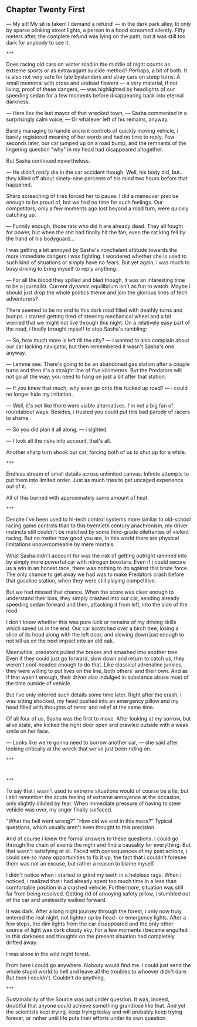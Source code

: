 Chapter Twenty First
--------------------

— My sit! My sit is taken! I demand a refund! — in the dark park alley, lit only
by sparse blinking street lights, a person in a hood screamed silently. Fifty
meters after, the complete refund was lying on the path, but it was still too
dark for anybody to see it.

    ***

Does racing old cars on winter road in the middle of night counts as extreme
sports or as extravagant suicide method? Perhaps, a bit of both. It is also not
very safe for late bystanders and stray cars on steep turns. A small memorial
with cross and undead flowers — a very material, if not living, proof of these
dangers, — was highlighted by headlights of our speeding sedan for a few moments
before disappearing back into eternal darkness.

— Here lies the last mayor of that wrecked town, — Sasha commented in a
surprisingly calm voice, — Or whatever left of his remains, anyway.

Barely managing to handle ancient controls of quickly moving vehicle, i barely
registered meaning of her words and had no time to reply. Few seconds later, our
car jumped up on a road bump, and the remnants of the lingering question "why"
in my head had disappeared altogether.

But Sasha continued nevertheless.

— He didn't *really* die in the car accident though. Well, his body did,
but.. they killed off about ninety-nine percents of his mind two hours before
that happened.

Sharp screeching of tires forced her to pause. I did a maneuver precise enough
to be proud of, but we had no time for such feelings. Our competitors, only a few
moments ago lost beyond a road turn, were quickly catching up.

— Funnily enough, those rats who did it are already dead. They all fought for
power, but when the shit had finally hit the fan, even the rat king fell by the
hand of his bodyguard...

I was getting a bit annoyed by Sasha's nonchalant attitude towards the more
immediate dangers i was fighting. I wondered whether she is used to such kind of
situations or simply have no fears. But yet again, i was much to busy driving to
bring myself to reply anything.

— For all the blood they spilled and bled though, it was an interesting time to
be a journalist. Current dynamic equilibrium isn't as fun to watch. Maybe i
should just drop the whole politics theme and join the glorious lines of tech
adventurers?

There seemed to be no end to this dark road filled with deathly turns and
bumps. I started getting tired of steering mechanical wheel and a bit worried
that we might not live through this night. On a relatively easy part of the
road, i finally brought myself to stop Sasha's rambling:

— So, how much more is left till the city? — i wanted to also complain about our
car lacking navigator, but then remembered it wasn't Sasha's one anyway.

— Lemme see. There's going to be an abandoned gas station after a couple turns
and then it's a straight line of five kilometers. But the Predators will not go
all the way; you need to hang on just a bit after that station.

— If you knew that much, why even go onto this fucked up road? — i could no
longer hide my irritation.

— Well, it's not like there were viable alternatives. I'm not a big fan of
roundabout ways. Besides, i trusted you could put this bad parody of racers to
shame.

— So you did plan it all along, — i sighted.

— I took all the risks into account, that's all.

Another sharp turn shook our car, forcing both of us to shut up for a while.

    ***

Endless stream of small details across unlimited canvas. Infinite attempts to
put them into limited order. Just as much tries to get uncaged experience out of
it.

All of this burned with approximately same amount of heat.

    ***

Despite i've been used to hi-tech control systems more similar to old-school
racing game controls than to this twentieth century anachronism, my driver
instincts still couldn't be matched by some third-grade dilettantes of violent
racing. But no matter how good you are, in this world there are physical
limitations unovercomeable by mere mortals.

What Sasha didn't account for was the risk of getting outright rammed into by
simply more powerful car with nitrogen boosters. Even if i could secure us a win
in an honest race, there was nothing to do against this brute force. The only
chance to get away we had was to make Predators crash before that gasoline
station, when they were still playing competitive.

But we had missed that chance. When the score was clear enough to understand
their loss, they simply crashed into our car, sending already speeding sedan
forward and then, attacking it from left, into the side of the road.

I don't know whether this was pure luck or remains of my driving skills which
saved us in the end. Our car scratched over a birch tree, losing a slice of its
head along with the left door, and slowing down just enough to not kill us on
the next impact into an old oak.

Meanwhile, predators pulled the brakes and smashed into another tree. Even if
they could just go forward, slow down and return to catch us, they weren't
cool-headed enough to do that. Like classical adrenaline junkies, they were
willing to put lives on the line, both others' and their own. And as if that
wasn't enough, their driver also indulged in substance abuse most of the time
outside of vehicle.

But i've only inferred such details some time later. Right after the crash, i
was sitting shocked, my head pushed into an emergency pillow and my head filled
with thoughts of terror and relief at the same time.

Of all four of us, Sasha was the first to move. After looking at my sorrow, but
alive state, she kicked the right door open and crawled outside with a weak
smile on her face.

— Looks like we're gonna need to borrow another car, — she said after looking
critically at the wreck that we've just been riding on.

    ***



    ***

To say that i wasn't used to extreme situations would of course be a lie, but i
still remember the acute feeling of extreme annoyance at the occasion, only
slightly diluted by fear. When immediate pressure of having to steer vehicle was
over, my anger finally surfaced.

"What the hell went wrong?" "How did we end in this mess?" Typical questions,
which usually aren't even thought to this precision.

And of course i knew the formal answers to these questions. I could go through
the chain of events the night and find a causality for everything. But that
wasn't satisfying at all. Faced with consequences of my past actions, i could
see so many opportunities to fix it up; the fact that i couldn't foresee them
was not an excuse, but rather a reason to blame myself.

I didn't notice when i started to grind my teeth in a helpless rage. When i
noticed, i realized that i had already spent too much time in a less than
comfortable position in a crashed vehicle. Furthermore, situation was still far
from being resolved. Getting rid of annoying safety pillow, i stumbled out of
the car and unsteadily walked forward.

It was dark. After a long night journey through the forest, i only now truly
entered the real night, not lighten up by head- or emergency lights. After a few
steps, the dim lights from the car disappeared and the only other source of
light was dark cloudy sky. For a few moments i became engulfed in this darkness
and thoughts on the present situation had completely drifted away.

I was alone in the wild night forest.

From here i could go anywhere. Nobody would find me. I could just send the whole
stupid world to hell and leave all the troubles to whoever didn't dare. But then
i couldn't. Couldn't do anything.

    ***

Sustainability of the Source was put under question. It was, indeed, doubtful
that anyone could achieve something grandiose like that. And yet the scientists
kept trying, keep trying today and will probably keep trying forever, or rather
until life puts their efforts under its own question.
